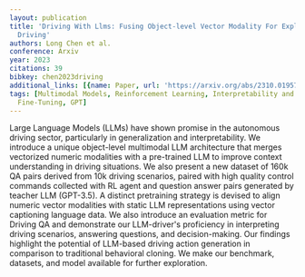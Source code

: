 ```yaml
---
layout: publication
title: 'Driving With Llms: Fusing Object-level Vector Modality For Explainable Autonomous
  Driving'
authors: Long Chen et al.
conference: Arxiv
year: 2023
citations: 39
bibkey: chen2023driving
additional_links: [{name: Paper, url: 'https://arxiv.org/abs/2310.01957'}]
tags: [Multimodal Models, Reinforcement Learning, Interpretability and Explainability,
  Fine-Tuning, GPT]
---
```

Large Language Models (LLMs) have shown promise in the autonomous driving
sector, particularly in generalization and interpretability. We introduce a
unique object-level multimodal LLM architecture that merges vectorized numeric
modalities with a pre-trained LLM to improve context understanding in driving
situations. We also present a new dataset of 160k QA pairs derived from 10k
driving scenarios, paired with high quality control commands collected with RL
agent and question answer pairs generated by teacher LLM (GPT-3.5). A distinct
pretraining strategy is devised to align numeric vector modalities with static
LLM representations using vector captioning language data. We also introduce an
evaluation metric for Driving QA and demonstrate our LLM-driver's proficiency
in interpreting driving scenarios, answering questions, and decision-making.
Our findings highlight the potential of LLM-based driving action generation in
comparison to traditional behavioral cloning. We make our benchmark, datasets,
and model available for further exploration.